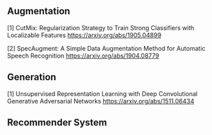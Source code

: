 ## Augmentation 

[1] CutMix: Regularization Strategy to Train Strong Classifiers with Localizable Features https://arxiv.org/abs/1905.04899

[2] SpecAugment: A Simple Data Augmentation Method for Automatic Speech Recognition https://arxiv.org/abs/1904.08779

## Generation

[1] Unsupervised Representation Learning with Deep Convolutional Generative Adversarial Networks https://arxiv.org/abs/1511.06434

## Recommender System

